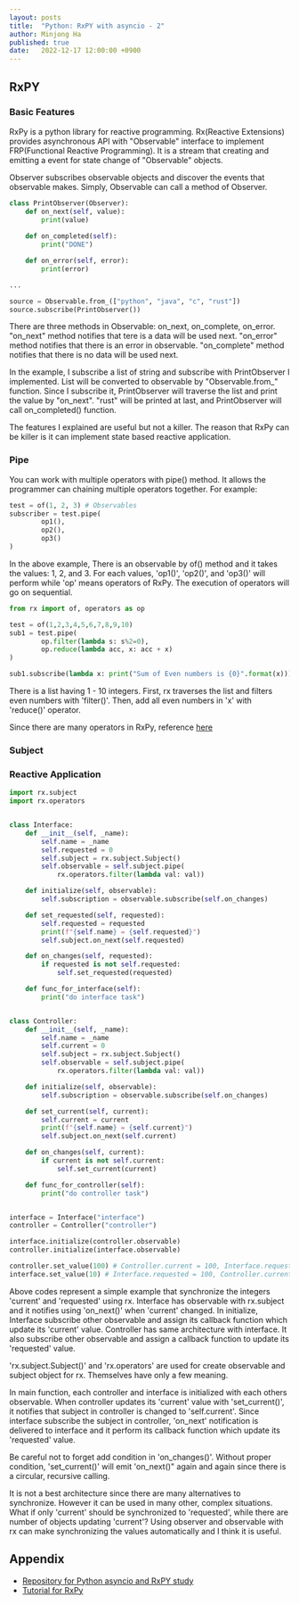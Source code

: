 ```yaml
---
layout: posts
title:  "Python: RxPY with asyncio - 2"
author: Minjong Ha
published: true
date:   2022-12-17 12:00:00 +0900
---
```


<!--- Lets study about python asyncio and rx with event_loop() --->

## RxPY

### Basic Features

RxPy is a python library for reactive programming.
Rx(Reactive Extensions) provides asynchronous API with "Observable" interface to implement FRP(Functional Reactive Programming).
It is a stream that creating and emitting a event for state change of "Observable" objects.

Observer subscribes observable objects and discover the events that observable makes.
Simply, Observable can call a method of Observer.

```python
class PrintObserver(Observer):
    def on_next(self, value):
        print(value)
    
    def on_completed(self):
        print("DONE")

    def on_error(self, error):
        print(error)

...

source = Observable.from_(["python", "java", "c", "rust"])
source.subscribe(PrintObserver())
```

There are three methods in Observable: on\_next, on\_complete, on\_error.
"on\_next" method notifies that tere is a data will be used next.
"on\_error" method notifies that there is an error in observable.
"on\_complete" method notifies that there is no data will be used next.

In the example, I subscribe a list of string and subscribe with PrintObserver I implemented.
List will be converted to observable by "Observable.from_" function.
Since I subscribe it, PrintObserver will traverse the list and print the value by "on\_next".
"rust" will be printed at last, and PrintObserver will call on\_completed() function.


The features I explained are useful but not a killer.
The reason that RxPy can be killer is it can implement state based reactive application.


### Pipe

You can work with multiple operators with pipe() method.
It allows the programmer can chaining multiple operators together.
For example:

```python
test = of(1, 2, 3) # Observables
subscriber = test.pipe(
        op1(),
        op2(),
        op3()
)
```

In the above example, There is an observable by of() method and it takes the values: 1, 2, and 3.
For each values, 'op1()', 'op2()', and 'op3()' will perform while 'op' means operators of RxPy.
The execution of operators will go on sequential.

```python
from rx import of, operators as op

test = of(1,2,3,4,5,6,7,8,9,10)
sub1 = test.pipe(
        op.filter(lambda s: s%2=0),
        op.reduce(lambda acc, x: acc + x)
)

sub1.subscribe(lambda x: print("Sum of Even numbers is {0}".format(x)))
```

There is a list having 1 - 10 integers.
First, rx traverses the list and filters even numbers with 'filter()'.
Then, add all even numbers in 'x' with 'reduce()' operator.

Since there are many operators in RxPy, reference [here](https://www.tutorialspoint.com/rxpy/rxpy_operators.htm)


### Subject


### Reactive Application

```python
import rx.subject
import rx.operators


class Interface:
    def __init__(self, _name):
        self.name = _name
        self.requested = 0
        self.subject = rx.subject.Subject()
        self.observable = self.subject.pipe(
            rx.operators.filter(lambda val: val))

    def initialize(self, observable):
        self.subscription = observable.subscribe(self.on_changes)

    def set_requested(self, requested):
        self.requested = requested
        print(f"{self.name} = {self.requested}")
        self.subject.on_next(self.requested)

    def on_changes(self, requested):
        if requested is not self.requested:
            self.set_requested(requested)

    def func_for_interface(self):
        print("do interface task")


class Controller:
    def __init__(self, _name):
        self.name = _name
        self.current = 0
        self.subject = rx.subject.Subject()
        self.observable = self.subject.pipe(
            rx.operators.filter(lambda val: val))

    def initialize(self, observable):
        self.subscription = observable.subscribe(self.on_changes)

    def set_current(self, current):
        self.current = current
        print(f"{self.name} = {self.current}")
        self.subject.on_next(self.current)

    def on_changes(self, current):
        if current is not self.current:
            self.set_current(current)

    def func_for_controller(self):
        print("do controller task")


interface = Interface("interface")
controller = Controller("controller")

interface.initialize(controller.observable)
controller.initialize(interface.observable)

controller.set_value(100) # Controller.current = 100, Interface.requested = 100
interface.set_value(10) # Interface.requested = 100, Controller.current = 100
```

Above codes represent a simple example that synchronize the integers 'current' and 'requested' using rx.
Interface has observable with rx.subject and it notifies using 'on\_next()' when 'current' changed.
In initialize, Interface subscribe other observable and assign its callback function which update its 'current' value.
Controller has same architecture with interface.
It also subscribe other observable and assign a callback function to update its 'requested' value.

'rx.subject.Subject()' and 'rx.operators' are used for create observable and subject object for rx.
Themselves have only a few meaning.

In main function, each controller and interface is initialized with each others observable.
When controller updates its 'current' value with 'set\_current()', it notifies that subject in controller is changed to 'self.current'.
Since interface subscribe the subject in controller, 'on\_next' notification is delivered to interface and it perform its callback function which update its 'requested' value.

Be careful not to forget add condition in 'on\_changes()'.
Without proper condition, 'set\_current()' will emit 'on\_next()" again and again since there is a circular, recursive calling.

It is not a best architecture since there are many alternatives to synchronize. 
However it can be used in many other, complex situations.
What if only 'current' should be synchronized to 'requested', while there are number of objects updating 'current'?
Using observer and observable with rx can make synchronizing the values automatically and I think it is useful.

## Appendix

- [Repository for Python asyncio and RxPY study](https://github.com/minjong-ha/python-asyncio-study)
- [Tutorial for RxPy](https://www.tutorialspoint.com/rxpy/rxpy_operators.htm)
